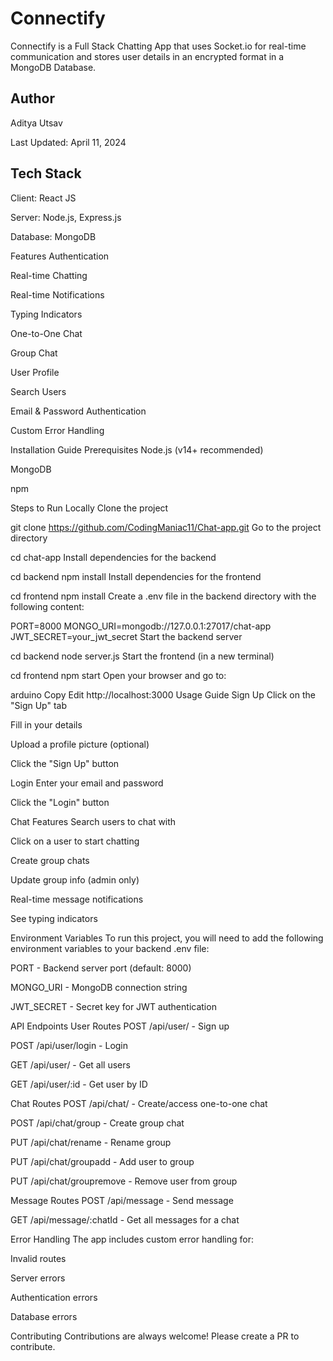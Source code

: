 # Connectify
Connectify is a Full Stack Chatting App that uses Socket.io for real-time communication and stores user details in an encrypted format in a MongoDB Database.

## Author
Aditya Utsav

Last Updated: April 11, 2024

## Tech Stack
Client: React JS

Server: Node.js, Express.js

Database: MongoDB

Features
Authentication

Real-time Chatting

Real-time Notifications

Typing Indicators

One-to-One Chat

Group Chat

User Profile

Search Users

Email & Password Authentication

Custom Error Handling

Installation Guide
Prerequisites
Node.js (v14+ recommended)

MongoDB

npm

Steps to Run Locally
Clone the project


git clone https://github.com/CodingManiac11/Chat-app.git
Go to the project directory


cd chat-app
Install dependencies for the backend


cd backend
npm install
Install dependencies for the frontend


cd frontend
npm install
Create a .env file in the backend directory with the following content:


PORT=8000
MONGO_URI=mongodb://127.0.0.1:27017/chat-app
JWT_SECRET=your_jwt_secret
Start the backend server


cd backend
node server.js
Start the frontend (in a new terminal)

cd frontend
npm start
Open your browser and go to:

arduino
Copy
Edit
http://localhost:3000
Usage Guide
Sign Up
Click on the "Sign Up" tab

Fill in your details

Upload a profile picture (optional)

Click the "Sign Up" button

Login
Enter your email and password

Click the "Login" button

Chat Features
Search users to chat with

Click on a user to start chatting

Create group chats

Update group info (admin only)

Real-time message notifications

See typing indicators

Environment Variables
To run this project, you will need to add the following environment variables to your backend .env file:

PORT - Backend server port (default: 8000)

MONGO_URI - MongoDB connection string

JWT_SECRET - Secret key for JWT authentication

API Endpoints
User Routes
POST /api/user/ - Sign up

POST /api/user/login - Login

GET /api/user/ - Get all users

GET /api/user/:id - Get user by ID

Chat Routes
POST /api/chat/ - Create/access one-to-one chat

POST /api/chat/group - Create group chat

PUT /api/chat/rename - Rename group

PUT /api/chat/groupadd - Add user to group

PUT /api/chat/groupremove - Remove user from group

Message Routes
POST /api/message - Send message

GET /api/message/:chatId - Get all messages for a chat

Error Handling
The app includes custom error handling for:

Invalid routes

Server errors

Authentication errors

Database errors

Contributing
Contributions are always welcome! Please create a PR to contribute.
